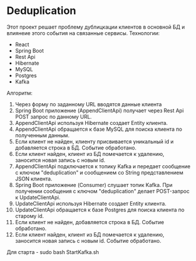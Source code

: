 # Deduplication

Этот проект решает проблему дублицкации клиентов в основной БД и влиянеие этого события на связанные сервисы.
Технологии:
 - React
 - Spring Boot
 - Rest Api
 - Hibernate
 - MySQL
 - Postgres
 - Kafka

Алгоритм:
1) Через форму по заданному URL вводятся данные клиента
2) Spring Boot приложение (AppendClientApi) получает через Rest Api POST запрос по данному URL.
3) AppendClientApi используя Hibernate создает Entity клиента.
4) AppendClientApi обращается к базе MySQL для поиска клиента по полученным данным.
5) Если клиент не найден, клиенту присвивается уникальный id и добавляется строка в БД. Событие обработано.
6) Если клиент найден, клиент из БД помечается к удалению, заносится новая запись с новым id. 
7) AppendClientApi подключается к топику Kafka и передает сообщение с ключом "deduplication" и сообщением со String представлением JSON клиента.
8) Spring Boot приложение (Consumer) слушает топик Kafka. При получении сообщения с ключом "deduplication" делает POST-запрос к UpdateClientApi.
9) UpdateClientApi используя Hibernate создает Entity клиента.
10) UpdateClientApi обращается к базе Postgres для поиска клиента по старому id.
11) Если клиент не найден, добавляется строка в БД. Событие обработано.
12) Если клиент найден, клиент из БД помечается к удалению, заносится новая запись с новым id. Событие обработано.

Для старта - sudo bash StartKafka.sh
